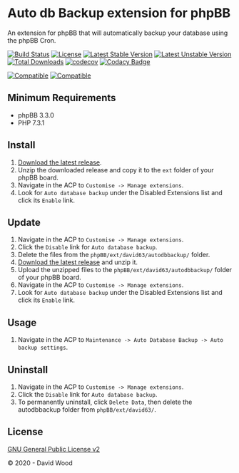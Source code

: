 # Auto db Backup extension for phpBB

An extension for phpBB that will automatically backup your database using the phpBB Cron.

[![Build Status](https://github.com/david63/autodbbackup/workflows/Tests/badge.svg)](https://github.com/phpbb-extensions/david63/autodbbackup)
[![License](https://poser.pugx.org/david63/autodbbackup/license)](https://packagist.org/packages/david63/autodbbackup)
[![Latest Stable Version](https://poser.pugx.org/david63/autodbbackup/v/stable)](https://packagist.org/packages/david63/autodbbackup)
[![Latest Unstable Version](https://poser.pugx.org/david63/autodbbackup/v/unstable)](https://packagist.org/packages/david63/autodbbackup)
[![Total Downloads](https://poser.pugx.org/david63/autodbbackup/downloads)](https://packagist.org/packages/david63/autodbbackup)
[![codecov](https://codecov.io/gh/david63/autodbbackup/branch/master/graph/badge.svg?token=D2500PgRex)](https://codecov.io/gh/david63/autodbbackup)
[![Codacy Badge](https://api.codacy.com/project/badge/Grade/ca60af3fa41346e4bfa0cea42a016254)](https://www.codacy.com/manual/david63/autodbbackup?utm_source=github.com&amp;utm_medium=referral&amp;utm_content=david63/autodbbackup&amp;utm_campaign=Badge_Grade)

 [![Compatible](https://img.shields.io/badge/compatible-phpBB:3.2.x-blue.svg)](https://shields.io/)
 [![Compatible](https://img.shields.io/badge/compatible-phpBB:3.3.x-blue.svg)](https://shields.io/)

## Minimum Requirements
  * phpBB 3.3.0
  * PHP 7.3.1

## Install
 1. [Download the latest release](https://github.com/david63/autodbbackup/archive/3.3.zip).
 2. Unzip the downloaded release and copy it to the `ext` folder of your phpBB board.
 3. Navigate in the ACP to `Customise -> Manage extensions`.
 4. Look for `Auto database backup` under the Disabled Extensions list and click its `Enable` link.

## Update
 1. Navigate in the ACP to `Customise -> Manage extensions`.
 2. Click the `Disable` link for `Auto database backup`.
 3. Delete the files from the `phpBB/ext/david63/autodbbackup/` folder.
 4. [Download the latest release](https://github.com/david63/autodbbackup/archive/3.3.zip) and unzip it.
 5. Upload the unzipped files to the `phpBB/ext/david63/autodbbackup/` folder of your phpBB board.
 6. Navigate in the ACP to `Customise -> Manage extensions`.
 7. Look for `Auto database backup` under the Disabled Extensions list and click its `Enable` link.

## Usage
 1. Navigate in the ACP to `Maintenance -> Auto Database Backup -> Auto backup settings`.

## Uninstall
 1. Navigate in the ACP to `Customise -> Manage extensions`.
 2. Click the `Disable` link for `Auto database backup`.
 3. To permanently uninstall, click `Delete Data`, then delete the autodbbackup folder from `phpBB/ext/david63/`.

## License
[GNU General Public License v2](http://opensource.org/licenses/GPL-2.0)

© 2020 - David Wood